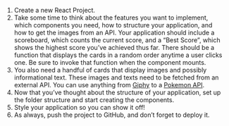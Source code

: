 1. Create a new React Project.
2. Take some time to think about the features you want to implement, which components you need, how to structure your application, and how to get the images from an API. Your application should include a scoreboard, which counts the current score, and a “Best Score”, which shows the highest score you’ve achieved thus far. There should be a function that displays the cards in a random order anytime a user clicks one. Be sure to invoke that function when the component mounts.
3. You also need a handful of cards that display images and possibly informational text. These images and texts need to be fetched from an external API. You can use anything from [Giphy](https://giphy.com/) to a [Pokemon API](https://pokeapi.co/).
4. Now that you’ve thought about the structure of your application, set up the folder structure and start creating the components.
5. Style your application so you can show it off!
6. As always, push the project to GitHub, and don’t forget to deploy it.